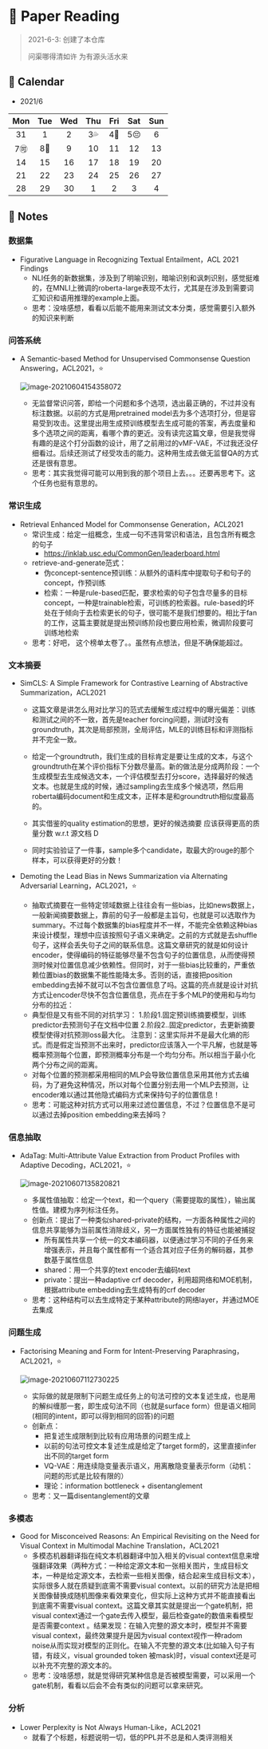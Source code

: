 # :memo: Paper Reading

> 2021-6-3: 创建了本仓库
>
> 问渠哪得清如许 为有源头活水来

## :dart: Calendar

* 2021/6

|    Mon    |        Tue        | Wed  |      Thu       |            Fri             |    Sat     | Sun  |
| :-------: | :---------------: | :--: | :------------: | :------------------------: | :--------: | :--: |
|    31     |         1         |  2   | 3:sweat_drops: | 4:triangular_flag_on_post: | 5:pensive: |  6   |
| 7:accept: | 8:deciduous_tree: |  9   |       10       |             11             |     12     |  13  |
|    14     |        15         |  16  |       17       |             18             |     19     |  20  |
|    21     |        22         |  23  |       24       |             25             |     26     |  27  |
|    28     |        29         |  30  |       1        |             2              |     3      |  4   |

##  :game_die: Notes

### 数据集

* Figurative Language in Recognizing Textual Entailment，ACL 2021 Findings
  * NLI任务的新数据集，涉及到了明喻识别，暗喻识别和讽刺识别，感觉挺难的，在MNLI上微调的roberta-large表现不太行，尤其是在涉及到需要词汇知识和语用推理的example上面。
  * 思考：没啥感想，看看以后能不能用来测试文本分类，感觉需要引入额外的知识来判断

### 问答系统

* A Semantic-based Method for Unsupervised Commonsense Question Answering，ACL2021，:star:

  ![image-20210604154358072](https://img2020.cnblogs.com/blog/1098855/202106/1098855-20210604154357999-124516299.png)

  * 无监督常识问答，即给一个问题和多个选项，选出最正确的，不过并没有标注数据。以前的方式是用pretrained model去为多个选项打分，但是容易受到攻击。这里提出用生成预训练模型去生成可能的答案，再去度量和多个选项之间的距离，看哪个靠的更近。没有读完这篇文章，但是我觉得有趣的是这个打分函数的设计，用了之前用过的vMF-VAE，不过我还没仔细看过。后续还测试了经受攻击的能力。这种用生成去做无监督QA的方式还是很有意思。
  * 思考：其实我觉得可能可以用到我的那个项目上去。。。还要再思考下。这个任务也挺有意思的。

### 常识生成

* Retrieval Enhanced Model for Commonsense Generation，ACL2021
  * 常识生成：给定一组概念，生成一句不违背常识和语法，且包含所有概念的句子
    * https://inklab.usc.edu/CommonGen/leaderboard.html
  * retrieve-and-generate范式：
    * 伪concept-sentence预训练：从额外的语料库中提取句子和句子的concept，作预训练
    * 检索：一种是rule-based匹配，要求检索的句子包含尽量多的目标concept，一种是trainable检索，可训练的检索器。rule-based的坏处在于倾向于去检索更长的句子，很可能不是我们想要的。相比于fan的工作，这篇主要就是提出预训练阶段也要应用检索，微调阶段要可训练地检索
  * 思考：好吧， 这个榜单太卷了。。虽然有点想法，但是不确保能超过。

###  文本摘要

* SimCLS: A Simple Framework for Contrastive Learning of Abstractive Summarization，ACL2021

  * 这篇文章是讲怎么用对比学习的范式去缓解生成过程中的曝光偏差：训练和测试之间的不一致，首先是teacher forcing问题，测试时没有groundtruth，其次是局部预测，全局评估，MLE的训练目标和评测指标并不完全一致。

  * 给定一个groundtruth，我们生成的目标肯定是要让生成的文本，与这个groundtruth在某个评价指标下分数尽量高。新的做法是分成两阶段：一个生成模型去生成候选文本，一个评估模型去打分score，选择最好的候选文本。也就是生成的时候，通过sampling去生成多个候选项，然后用roberta编码document和生成文本，正样本是和groundtruth相似度最高的。

  * 其实借鉴的quality estimation的思想，更好的候选摘要 应该获得更高的质量分数 w.r.t 源文档 D

  * 同时实验验证了一件事，sample多个candidate，取最大的rouge的那个样本，可以获得更好的分数！

    

* Demoting the Lead Bias in News Summarization via Alternating Adversarial Learning，ACL2021，:star:
  * 抽取式摘要在一些特定领域数据上往往会有一些bias，比如news数据上，一般新闻摘要数据上，靠前的句子一般都是主旨句，也就是可以选取作为summary。不过每个数据集的bias程度并不一样，不能完全依赖这种bias来设计模型，理想中应该按照句子语义来确定。之前的方式就是去shuffle句子，这样会丢失句子之间的联系信息。这篇文章研究的就是如何设计encoder，使得编码的特征能够尽量不包含句子的位置信息，从而使得预测时候对位置信息减少依赖性。但同时，对于一些bias比较重的，严重依赖位置bias的数据集不能性能降太多。否则的话，直接把position embedding去掉不就可以不包含位置信息了吗。这篇的亮点就是设计对抗方式让encoder尽快不包含位置信息，亮点在于多个MLP的使用和与均匀分布的拉近：
  * 典型但是又有些不同的对抗学习：
    1.阶段1.固定预训练摘要模型，训练predictor去预测句子在文档中位置
    2.阶段2..固定predictor，去更新摘要模型使得对抗预测loss最大化。
    注意到：这里实际并不是最大化熵的形式。而是假定当预测不出来时，predictor应该落入一个平凡解，也就是等概率预测每个位置，即预测概率分布是一个均匀分布。所以相当于最小化两个分布之间的距离。
  * 对每个位置的预测都采用相同的MLP会导致位置信息采用其他方式去编码，为了避免这种情况，所以对每个位置分别去用一个MLP去预测，让encoder难以通过其他隐式编码方式来保持句子的位置信息！
  * 思考：可能这种对抗方式可以用来过滤位置信息，不过？位置信息不是可以通过去掉position embedding来去掉吗？

### 信息抽取

* AdaTag: Multi-Attribute Value Extraction from Product Profiles with Adaptive Decoding，ACL2021，:star:

  ![image-20210607135820821](https://img2020.cnblogs.com/blog/1098855/202106/1098855-20210607135820797-730617993.png)

  * 多属性值抽取：给定一个text，和一个query（需要提取的属性），输出属性值。建模为序列标注任务。
  * 创新点：提出了一种类似shared-private的结构，一方面各种属性之间的信息共享能够为当前属性消除歧义，另一方面属性独有的特征也能被捕捉
    * 所有属性共享一个统一的文本编码器，以便通过学习不同的子任务来增强表示，并且每个属性都有一个适合其对应子任务的解码器，其参数基于属性信息
    * shared：用一个共享的text encoder去编码text
    * private：提出一种adaptive crf decoder，利用超网络和MOE机制，根据attribute embedding去生成特有的crf decoder
  * 思考：这种结构可以去生成特定于某种attribute的网络layer，并通过MOE去集成

### 问题生成

* Factorising Meaning and Form for Intent-Preserving Paraphrasing，ACL2021，:star:

  ![image-20210607112730225](https://img2020.cnblogs.com/blog/1098855/202106/1098855-20210607112732162-10741629.png)

  * 实际做的就是限制下问题生成任务上的句法可控的文本复述生成，也是用的解纠缠那一套，即生成句法不同（也就是surface form）但是语义相同(相同的intent，即可以得到相同的回答)的问题
  * 创新点：
    * 把复述生成限制到比较有应用场景的问题生成上
    * 以前的句法可控文本复述生成是给定了target form的，这里直接infer出不同的target form
    * VQ-VAE：用连续隐变量表示语义，用离散隐变量表示form（动机：问题的形式是比较有限的）
    * 理论：information bottleneck + disentanglement
  * 思考：又一篇disentanglement的文章

### 多模态

* Good for Misconceived Reasons: An Empirical Revisiting on the Need for Visual Context in Multimodal Machine Translation，ACL2021
  * 多模态机器翻译指在纯文本机器翻译中加入相关的visual context信息来增强翻译效果（两种方式：一种给定源文本和一张相关图片，生成目标文本，一种是给定源文本，去检索一些相关图像，结合起来生成目标文本），实际很多人就在质疑到底需不需要visual context。以前的研究方法是把相关图像替换成随机图像来看效果变化，但实际上这种方式并不能直接看出到底需不需要visual context。这篇文章其实就是提出一个gate机制，把visual context通过一个gate去传入模型，最后检查gate的数值来看模型是否需要context 。结果发现：在输入完整的源文本时，模型并不需要visual context，最终效果提升是因为visual context视作一种radom noise从而实现对模型的正则化。在输入不完整的源文本(比如输入句子有错，有歧义，visual grounded token 被mask)时，visual context还是可以补充不完整的源文本的。
  * 思考：没啥感想，就是觉得研究某种信息是否被模型需要，可以采用一个gate机制，看看以后会不会有类似的问题可以拿来研究。

### 分析

* Lower Perplexity is Not Always Human-Like，ACL2021
  * 就看了个标题，标题说明一切，低的PPL并不总是和人类评测相关







